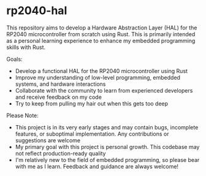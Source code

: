 # rp2040-hal

This repository aims to develop a Hardware Abstraction Layer (HAL) for the RP2040 microcontroller from scratch using Rust. This is primarily intended as a personal learning experience to enhance my embedded programming skills with Rust.

Goals:

- Develop a functional HAL for the RP2040 microcontroller using Rust
- Improve my understanding of low-level programming, embedded systems, and hardware interactions
- Collaborate with the community to learn from experienced developers and receive feedback on my code
- Try to keep from pulling my hair out when this gets too deep

Please Note:
- This project is in its very early stages and may contain bugs, incomplete features, or suboptimal implementation. Any contributions or suggestions are welcome
- My primary goal with this project is personal growth. This codebase may not reflect production-ready quality
- I'm relatively new to the field of embedded programming, so please bear with me as I learn. Feedback and guidance are always welcome!
